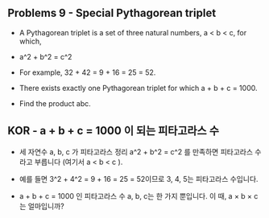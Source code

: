 ## Problems 9 - Special Pythagorean triplet

* A Pythagorean triplet is a set of three natural numbers, a < b < c, for which,

* a^2 + b^2 = c^2
* For example, 32 + 42 = 9 + 16 = 25 = 52.

* There exists exactly one Pythagorean triplet for which a + b + c = 1000.
* Find the product abc.

## KOR - a + b + c = 1000 이 되는 피타고라스 수

* 세 자연수 a, b, c 가 피타고라스 정리 a^2 + b^2 = c^2 를 만족하면 피타고라스 수라고 부릅니다 (여기서 a < b < c ).
* 예를 들면 3^2 + 4^2 = 9 + 16 = 25 = 52이므로 3, 4, 5는 피타고라스 수입니다.

* a + b + c = 1000 인 피타고라스 수 a, b, c는 한 가지 뿐입니다. 이 때, a × b × c 는 얼마입니까?